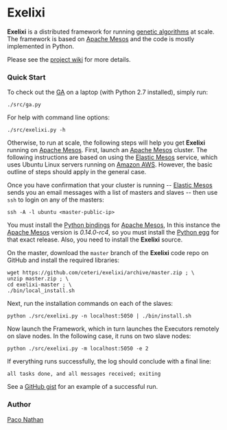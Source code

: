 # Exelixi

<b>Exelixi</b> is a distributed framework for running [genetic algorithms] at scale.
The framework is based on [Apache Mesos] and the code is mostly implemented in Python.

Please see the [project wiki](https://github.com/ceteri/exelixi/wiki) for more details.


### Quick Start

To check out the [GA] on a laptop (with Python 2.7 installed), simply run:

    ./src/ga.py

For help with command line options:

    ./src/exelixi.py -h

Otherwise, to run at scale, the following steps will help you get <b>Exelixi</b> running on [Apache Mesos].
First, launch an [Apache Mesos] cluster.
The following instructions are based on using the [Elastic Mesos] service,
which uses Ubuntu Linux servers running on [Amazon AWS].
However, the basic outline of steps should apply in the general case.

Once you have confirmation that your cluster is running --
[Elastic Mesos] sends you an email messages with a list of masters and slaves --
then use <code>ssh</code> to login on any of the masters:

    ssh -A -l ubuntu <master-public-ip>

You must install the [Python bindings](https://github.com/apache/mesos/tree/master/src/python) for [Apache Mesos],
In this instance the [Apache Mesos] version is *0.14.0-rc4*, so you must install the [Python egg] for that exact release.
Also, you need to install the <b>Exelixi</b> source.

On the master, download the <code>master</code> branch of the <b>Exelixi</b> code repo on GitHub and install the required libraries:

    wget https://github.com/ceteri/exelixi/archive/master.zip ; \
    unzip master.zip ; \
    cd exelixi-master ; \
    ./bin/local_install.sh

Next, run the installation commands on each of the slaves:

    python ./src/exelixi.py -n localhost:5050 | ./bin/install.sh

Now launch the Framework, which in turn launches the Executors remotely on slave nodes.
In the following case, it runs on two slave nodes:

    python ./src/exelixi.py -m localhost:5050 -e 2

If everything runs successfully, the log should conclude with a final line:

    all tasks done, and all messages received; exiting

See a [GitHub gist](https://gist.github.com/ceteri/7609046) for an example of a successful run.


### Author

[Paco Nathan](https://github.com/ceteri)


[Amazon AWS]: http://aws.amazon.com/
[Apache Mesos]: http://mesos.apache.org/
[Elastic Mesos]: https://elastic.mesosphere.io/
[GA]: http://en.wikipedia.org/wiki/Genetic_algorithm
[Python egg]: https://wiki.python.org/moin/egg
[genetic algorithms]: http://en.wikipedia.org/wiki/Genetic_algorithm
